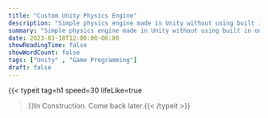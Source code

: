 ```yaml
---
title: "Custom Unity Physics Engine"
description: "Simple physics engine made in Unity without using built in ones."
summary: "Simple physics engine made in Unity without using built in ones."
date: 2023-03-18T12:00:00-06:00
showReadingTime: false
showWordCount: false
tags: ["Unity" , "Game Programming"]
draft: false
---
```


{{< typeit
    tag=h1
    speed=30
    lifeLike=true
 >}}In Construction. Come back later.{{< /typeit >}}
